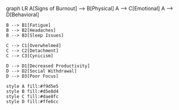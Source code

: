graph LR
    A[Signs of Burnout] --> B[Physical]
    A --> C[Emotional]
    A --> D[Behavioral]
    
    B --> B1[Fatigue]
    B --> B2[Headaches]
    B --> B3[Sleep Issues]
    
    C --> C1[Overwhelmed]
    C --> C2[Detachment]
    C --> C3[Cynicism]
    
    D --> D1[Decreased Productivity]
    D --> D2[Social Withdrawal]
    D --> D3[Poor Focus]
    
    style A fill:#f9d5e5
    style B fill:#d5e8d4
    style C fill:#dae8fc
    style D fill:#ffe6cc
